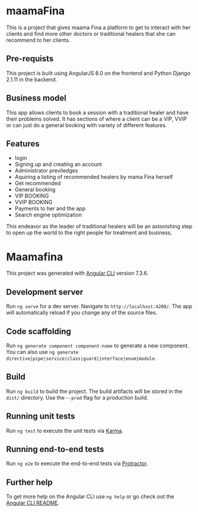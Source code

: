 # maamaFina
This is a project that gives maama Fina a platform to get to interact with her clients and find more other doctors or traditional healers that she can recommend to her clients.

## Pre-requists
This project is built using AngularJS 8.0 on the frontend and Python Django 2.1.11 in the backend.

## Business model
This app allows clients to book a session with a traditional healer and have their problems solved. It has sections of where a client can be a VIP, VVIP or can just do a general booking with variety of different features.

## Features
- login
- Signing up and creating an account
- Administrator previledges
- Aquiring a listing of recommended healers by mama Fina herself
- Get recommended
- General booking
- VIP BOOKING
- VVIP BOOKING
- Payments to her and the app
- Search engine optimization

This endeavor as the leader of traditional healers will be an astonishing step to open up the world to the right people for treatment and business.

# Maamafina

This project was generated with [Angular CLI](https://github.com/angular/angular-cli) version 7.3.6.

## Development server

Run `ng serve` for a dev server. Navigate to `http://localhost:4200/`. The app will automatically reload if you change any of the source files.

## Code scaffolding

Run `ng generate component component-name` to generate a new component. You can also use `ng generate directive|pipe|service|class|guard|interface|enum|module`.

## Build

Run `ng build` to build the project. The build artifacts will be stored in the `dist/` directory. Use the `--prod` flag for a production build.

## Running unit tests

Run `ng test` to execute the unit tests via [Karma](https://karma-runner.github.io).

## Running end-to-end tests

Run `ng e2e` to execute the end-to-end tests via [Protractor](http://www.protractortest.org/).

## Further help

To get more help on the Angular CLI use `ng help` or go check out the [Angular CLI README](https://github.com/angular/angular-cli/blob/master/README.md).

